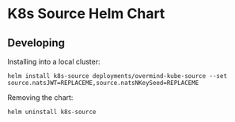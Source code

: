 # K8s Source Helm Chart

## Developing

Installing into a local cluster:

```
helm install k8s-source deployments/overmind-kube-source --set source.natsJWT=REPLACEME,source.natsNKeySeed=REPLACEME
```

Removing the chart:

```
helm uninstall k8s-source
```
